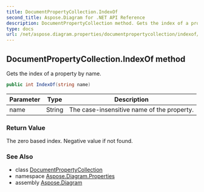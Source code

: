 ```yaml
---
title: DocumentPropertyCollection.IndexOf
second_title: Aspose.Diagram for .NET API Reference
description: DocumentPropertyCollection method. Gets the index of a property by name
type: docs
url: /net/aspose.diagram.properties/documentpropertycollection/indexof/
---
```

## DocumentPropertyCollection.IndexOf method

Gets the index of a property by name.

```csharp
public int IndexOf(string name)
```

| Parameter | Type | Description |
| --- | --- | --- |
| name | String | The case-insensitive name of the property. |

### Return Value

The zero based index. Negative value if not found.

### See Also

* class [DocumentPropertyCollection](../)
* namespace [Aspose.Diagram.Properties](../../documentpropertycollection/)
* assembly [Aspose.Diagram](../../../)


